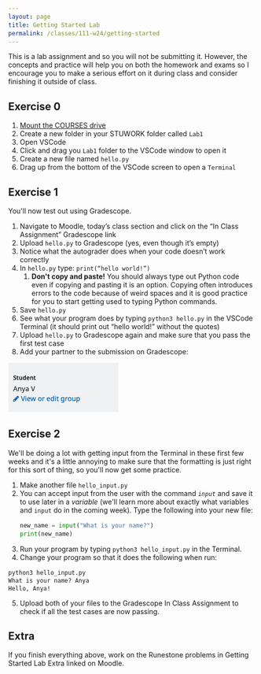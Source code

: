 ```yaml
---
layout: page
title: Getting Started Lab 
permalink: /classes/111-w24/getting-started
---
```


This is a lab assignment and so you will not be submitting it.
However, the concepts and practice will help you on both the homework and exams so I encourage you to make a serious effort on it during class and consider finishing it outside of class.

## Exercise 0

1. [Mount the COURSES drive](https://stolafcarleton.teamdynamix.com/TDClient/3356/Portal/KB/ArticleDet?ID=152558)
2. Create a new folder in your STUWORK folder called `Lab1`
3. Open VSCode
4. Click and drag you `Lab1` folder to the VSCode window to open it
5. Create a new file named `hello.py`
6. Drag up from the bottom of the VSCode screen to open a `Terminal`

## Exercise 1
You'll now test out using Gradescope.

1.	Navigate to Moodle, today’s class section and click on the “In Class Assignment” Gradescope link
2.	Upload `hello.py` to Gradescope (yes, even though it’s empty)
3.	Notice what the autograder does when your code doesn’t work correctly
4.	In `hello.py` type: `print(“hello world!”)`
    1. **Don't copy and paste!** You should always type out Python code even if copying and pasting it is an option. Copying often introduces errors to the code because of weird spaces and it is good practice for you to start getting used to typing Python commands.
5.	Save `hello.py`
6.	See what your program does by typing `python3 hello.py` in the VSCode Terminal (it should print out “hello world!” without the quotes)
7.	Upload `hello.py` to Gradescope again and make sure that you pass the first test case
8. Add your partner to the submission on Gradescope:

![Screenshot of how to add group member on Gradescope](AddingGroupMember.png)

## Exercise 2
We'll be doing a lot with getting input from the Terminal in these first few weeks and it's a little annoying to make sure that the formatting is just right for this sort of thing, so you'll now get some practice.

1. Make another file `hello_input.py`
2. You can accept input from the user with the command *`input`* and save it to use later in a *variable* (we'll learn more about exactly what variables and `input` do in the coming week). Type the following into your new file:
    ```python
    new_name = input("What is your name?")
    print(new_name)
    ```
3. Run your program by typing `python3 hello_input.py` in the Terminal.
4. Change your program so that it does the following when run:
```
python3 hello_input.py
What is your name? Anya
Hello, Anya!
```
5. Upload both of your files to the Gradescope In Class Assignment to check if all the test cases are now passing.

<!-- 
## Exercise 3
Let me know that you've submitted your Gradescope assignment. I'll aim to give you 'feedback' right away so you can see what that looks like as well.
-->

## Extra
If you finish everything above, work on the Runestone problems in Getting Started Lab Extra linked on Moodle.
